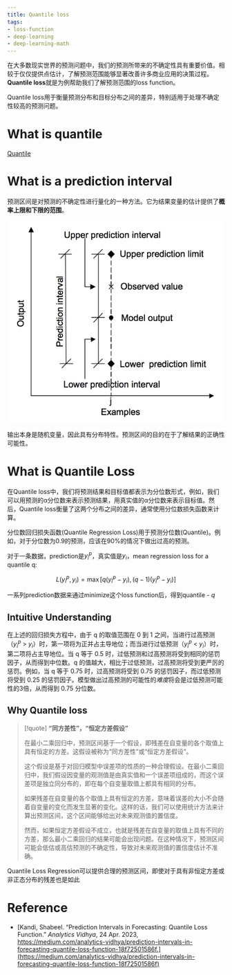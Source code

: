 ```yaml
---
title: Quantile loss
tags:
- loss-function
- deep-learning
- deep-learning-math
---
```


在大多数现实世界的预测问题中，我们的预测所带来的不确定性具有重要价值。相较于仅仅提供点估计，了解预测范围能够显著改善许多商业应用的决策过程。**Quantile loss**就是为例帮助我们了解预测范围的loss function。

Quantile loss用于衡量预测分布和目标分布之间的差异，特别适用于处理不确定性较高的预测问题。

# What is quantile

[Quantile](math/Statistics/Basic/Quantile.md)

# What is a prediction interval

  
预测区间是对预测的不确定性进行量化的一种方法。它为结果变量的估计提供了**概率上限和下限的范围**。

![](computer_sci/deep_learning_and_machine_learning/Trick/attachments/Pasted%20image%2020230522151015.png)

输出本身是随机变量，因此具有分布特性。预测区间的目的在于了解结果的正确性可能性。

# What is Quantile Loss

在Quantile loss中，我们将预测结果和目标值都表示为分位数形式，例如，我们可以用预测的α分位数来表示预测结果，用真实值的α分位数来表示目标值。然后，Quantile loss衡量了这两个分布之间的差异，通常使用分位数损失函数来计算。

分位数回归损失函数(Quantile Regression Loss)用于预测分位数(Quantile)。例如，对于分位数为0.9的预测，应该在90%的情况下做出过高的预测。

对于一条数据，prediction是$y_i^p$，真实值是$y_i$，mean regression loss for a quantile q:

$$
L(y_i^p, y_i) = \max[q(y_i^p - y_i), (q-1)(y_i^p - y_i)]
$$

一系列prediction数据来通过minimize这个loss function后，得到quantile - $q$


## Intuitive Understanding

在上述的回归损失方程中，由于 q 的取值范围在 0 到 1 之间，当进行过高预测（$y_i^p$ > $y_i$）时，第一项将为正并占主导地位；而当进行过低预测（$y_i^p$ < $y_i$）时，第二项将占主导地位。当 q 等于 0.5 时，过低预测和过高预测将受到相同的惩罚因子，从而得到中位数。q 的值越大，相比于过低预测，过高预测将受到更严厉的惩罚。例如，当 q 等于 0.75 时，过高预测将受到 0.75 的惩罚因子，而过低预测将受到 0.25 的惩罚因子。模型做出过高预测的可能性的*难度*将会是过低预测可能性的3倍，从而得到 0.75 分位数。

## Why Quantile loss

> [!quote] 
> **“同方差性”，“恒定方差假设”**
> 
> 在最小二乘回归中，预测区间基于一个假设，即残差在自变量的各个取值上具有恒定的方差。这假设被称为“同方差性”或“恒定方差假设”。
> 
> 这个假设是基于对回归模型中误差项的性质的一种合理假设。在最小二乘回归中，我们假设因变量的观测值是由真实值和一个误差项组成的，而这个误差项是独立同分布的，即在每个自变量取值上都具有相同的分布。
> 
> 如果残差在自变量的各个取值上具有恒定的方差，意味着误差的大小不会随着自变量的变化而发生显著的变化。这样的话，我们可以使用统计方法来计算出预测区间，这个区间能够给出对未来观测值的置信度。
> 
> 然而，如果恒定方差假设不成立，也就是残差在自变量的取值上具有不同的方差，那么最小二乘回归的结果可能会出现问题。在这种情况下，预测区间可能会低估或高估预测的不确定性，导致对未来观测值的置信度估计不准确。

Quantile Loss Regression可以提供合理的预测区间，即使对于具有非恒定方差或非正态分布的残差也是如此


# Reference

* [Kandi, Shabeel. “Prediction Intervals in Forecasting: Quantile Loss Function.” _Analytics Vidhya_, 24 Apr. 2023, https://medium.com/analytics-vidhya/prediction-intervals-in-forecasting-quantile-loss-function-18f72501586f.](https://medium.com/analytics-vidhya/prediction-intervals-in-forecasting-quantile-loss-function-18f72501586f)